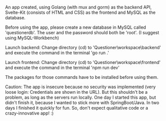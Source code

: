 An app created, using Golang (with mux and gorm) as the backend API, Svelte-Kit (consists of HTML and CSS) as the frontend and MySQL as the database.


Before using the app, please create a new database in MySQL called 'questionerdb'. The user and the password should both be 'root'. (I suggest using MySQL-Workbench)

Launch backend:
Change directory (cd) to 'Questioner\workspace\backend' and execute the command in the terminal 'go run .'

Launch frontend:
Change directory (cd) to 'Questioner\workspace\frontend' and execute the command in the terminal 'npm run dev'

The packages for those commands have to be installed before using them.

Caution: 
The app is insecure because no security was implemented (very loose login: Credentials are shown in the URL). But this shouldn't be a problem, as long as the servers run locally.
One day I started this app, but didn't finish it, because I wanted to stick more with SpringBoot/Java. In two days I finished it quickly for fun. So, don't expect qualitative code or a crazy-innovative app! :)
